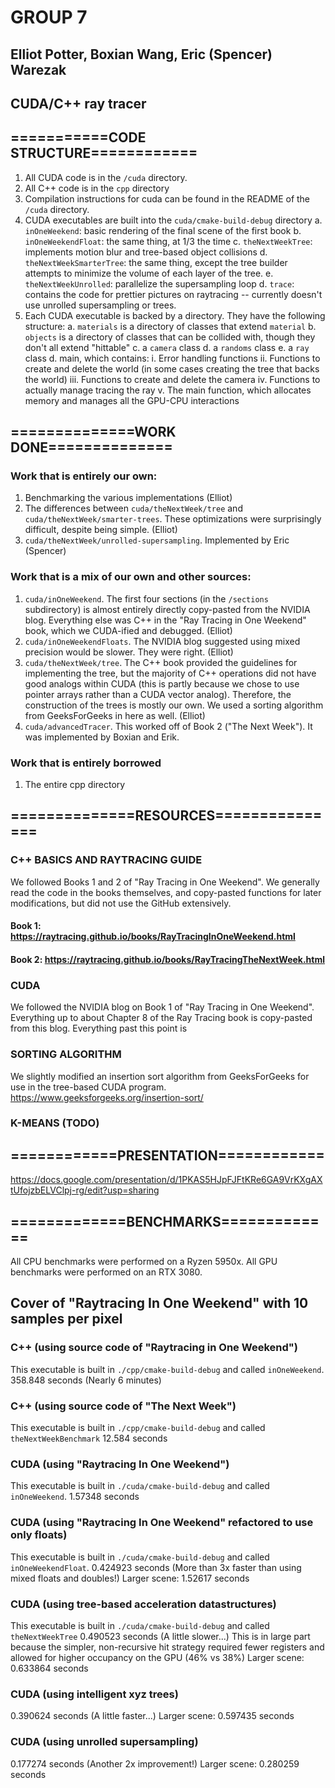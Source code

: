 # GROUP 7
## Elliot Potter, Boxian Wang, Eric (Spencer) Warezak
## CUDA/C++ ray tracer

## ===========CODE STRUCTURE============
1. All CUDA code is in the `/cuda` directory.
2. All C++ code is in the `cpp` directory
3. Compilation instructions for cuda can be found in the README of the `/cuda` directory.
4. CUDA executables are built into the `cuda/cmake-build-debug` directory
	a. `inOneWeekend`: basic rendering of the final scene of the first book
	b. `inOneWeekendFloat`: the same thing, at 1/3 the time
	c. `theNextWeekTree`: implements motion blur and tree-based object collisions
	d. `theNextWeekSmarterTree`: the same thing, except the tree builder attempts
		to minimize the volume of each layer of the tree.
	e. `theNextWeekUnrolled`: parallelize the supersampling loop
	d. `trace`: contains the code for prettier pictures on raytracing -- currently
		doesn't use unrolled supersampling or trees.
5. Each CUDA executable is backed by a directory. They have the following structure:
	a. `materials` is a directory of classes that extend `material`
	b. `objects` is a directory of classes that can be collided with, though they 
		don't all extend "hittable"
	c. a `camera` class
	d. a `randoms` class
	e. a `ray` class
	d. main, which contains:
		i. Error handling functions
		ii. Functions to create and delete the world (in some cases creating
			the tree that backs the world)
		iii. Functions to create and delete the camera
		iv. Functions to actually manage tracing the ray
		v. The main function, which allocates memory and manages all the GPU-CPU
			interactions


## ==============WORK DONE==============
### Work that is entirely our own:
1. Benchmarking the various implementations (Elliot)
2. The differences between `cuda/theNextWeek/tree` and `cuda/theNextWeek/smarter-trees`.
These optimizations were surprisingly difficult, despite being simple. (Elliot)
3. `cuda/theNextWeek/unrolled-supersampling`. Implemented by Eric (Spencer)

### Work that is a mix of our own and other sources:
1. `cuda/inOneWeekend`. The first four sections (in the `/sections` subdirectory) is
almost entirely directly copy-pasted from the NVIDIA blog. Everything else was C++ in the
"Ray Tracing in One Weekend" book, which we CUDA-ified and debugged. (Elliot)
2. `cuda/inOneWeekendFloats`. The NVIDIA blog suggested using mixed precision would be
slower. They were right. (Elliot)
3. `cuda/theNextWeek/tree`. The C++ book provided the guidelines for implementing the
tree, but the majority of C++ operations did not have good analogs within CUDA
(this is partly because we chose to use pointer arrays rather than a CUDA vector analog).
Therefore, the construction of the trees is mostly our own. We used a sorting algorithm
from GeeksForGeeks in here as well. (Elliot)
4. `cuda/advancedTracer`. This worked off of Book 2 ("The Next Week"). It was implemented
by Boxian and Erik.

### Work that is entirely borrowed
1. The entire cpp directory

## ==============RESOURCES===============
### C++ BASICS AND RAYTRACING GUIDE
We followed Books 1 and 2 of "Ray Tracing in One Weekend". We generally read the code
in the books themselves, and copy-pasted functions for later modifications, but did
not use the GitHub extensively.
#### Book 1: https://raytracing.github.io/books/RayTracingInOneWeekend.html
#### Book 2: https://raytracing.github.io/books/RayTracingTheNextWeek.html 

### CUDA
We followed the NVIDIA blog on Book 1 of "Ray Tracing in One Weekend". Everything up
to about Chapter 8 of the Ray Tracing book is copy-pasted from this blog. Everything
past this point is 

### SORTING ALGORITHM
We slightly modified an insertion sort algorithm from GeeksForGeeks for use in the
tree-based CUDA program.
https://www.geeksforgeeks.org/insertion-sort/

### K-MEANS (TODO)

## ============PRESENTATION============
https://docs.google.com/presentation/d/1PKAS5HJpFJFtKRe6GA9VrKXgAXtUfojzbELVClpj-rg/edit?usp=sharing

## =============BENCHMARKS=============
All CPU benchmarks were performed on a Ryzen 5950x. All GPU benchmarks were performed on an RTX 3080.

## Cover of "Raytracing In One Weekend" with 10 samples per pixel
### C++ (using source code of "Raytracing in One Weekend")
This executable is built in `./cpp/cmake-build-debug` and called `inOneWeekend`.
358.848 seconds (Nearly 6 minutes)

### C++ (using source code of "The Next Week")
This executable is built in `./cpp/cmake-build-debug` and called `theNextWeekBenchmark`
12.584 seconds

### CUDA (using "Raytracing In One Weekend")
This executable is built in `./cuda/cmake-build-debug` and called `inOneWeekend`.
1.57348 seconds

### CUDA (using "Raytracing In One Weekend" refactored to use only floats)
This executable is built in `./cuda/cmake-build-debug` and called `inOneWeekendFloat`.
0.424923 seconds (More than 3x faster than using mixed floats and doubles!)
Larger scene: 1.52617 seconds

### CUDA (using tree-based acceleration datastructures)
This executable is built in `./cuda/cmake-build-debug` and called `theNextWeekTree`
0.490523 seconds (A little slower...)
This is in large part because the simpler, non-recursive hit strategy required fewer registers and allowed for higher occupancy on the GPU (46% vs 38%)
Larger scene: 0.633864 seconds

### CUDA (using intelligent xyz trees)
0.390624 seconds (A little faster...)
Larger scene: 0.597435 seconds

### CUDA (using unrolled supersampling)
0.177274 seconds (Another 2x improvement!)
Larger scene: 0.280259 seconds



